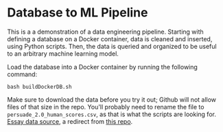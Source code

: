 # Database to ML Pipeline
This is a a demonstration of a data engineering pipeline. Starting with defining a database on a Docker container, data is cleaned and inserted, using Python scripts. Then, the data is queried and organized to be useful to an arbitrary machine learning model.

Load the database into a Docker container by running the following command:

```
bash buildDockerDB.sh
```
Make sure to download the data before you try it out; Github will not allow files of that size in the repo. You'll probably need to rename the file to `persuade_2.0_human_scores.csv`, as that is what the scripts are looking for.
[Essay data source](https://drive.google.com/file/d/10U558k6ocLeIRIwapDH-IqXjq0neK1R7/view?usp=share_link), a redirect from [this repo](https://github.com/scrosseye/persuade_corpus_2.0).
